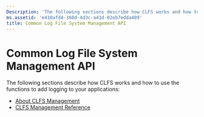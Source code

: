 ```yaml
---
Description: 'The following sections describe how CLFS works and how to use the functions to add logging to your applications:About CLFS ManagementCLFS Management Reference'
ms.assetid: 'e410afd4-360d-4d3c-a41d-02eb7edda489'
title: Common Log File System Management API
---
```


# Common Log File System Management API

The following sections describe how CLFS works and how to use the functions to add logging to your applications:

-   [About CLFS Management](about-clfs-management.md)
-   [CLFS Management Reference](clfs-management-reference.md)

 

 



